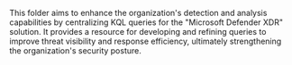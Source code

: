 This folder aims to enhance the organization's detection and analysis capabilities by centralizing KQL queries for the "Microsoft Defender XDR" solution. It provides a resource for developing and refining queries to improve threat visibility and response efficiency, ultimately strengthening the organization's security posture.
